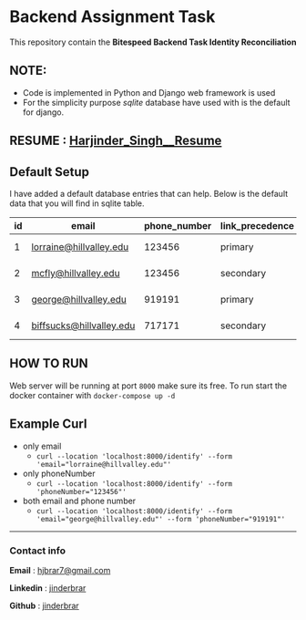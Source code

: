 # Backend Assignment Task

This repository contain the **Bitespeed Backend Task Identity Reconciliation**

## NOTE:
- Code is implemented in Python and Django web framework is used
- For the simplicity purpose *sqlite* database have used with is the default for django.


## RESUME : [Harjinder_Singh__Resume](/resume/Harjinder_Singh__Resume.pdf)

## Default Setup
I have added a default database entries that can help. Below is the default data that you will find in sqlite table.

| id | email                    | phone_number | link_precedence | created_at                 | updated_at                 | deleted_at | linked_id_id  |   |   |
|----|--------------------------|--------------|-----------------|----------------------------|----------------------------|------------|---------------|---|---|
| 1  | lorraine@hillvalley.edu  | 123456       | primary         | 2023-06-19 10:22:18.792741 | 2023-06-19 10:22:18.792843 | null       | null          |   |   |
| 2  | mcfly@hillvalley.edu     | 123456       | secondary       | 2023-06-19 10:22:19.152725 | 2023-06-19 10:22:19.152793 | null       | 1             |   |   |
| 3  | george@hillvalley.edu    | 919191       | primary         | 2023-06-19 10:22:19.292691 | 2023-06-19 10:22:19.292791 | null       | null          |   |   |
| 4  | biffsucks@hillvalley.edu | 717171       | secondary       | 2023-06-19 10:22:19.447645 | 2023-06-19 10:22:19.447718 | null       | 3             |   |   |



## HOW TO RUN

Web server will be running at port `8000` make sure its free. To run start the docker container with `docker-compose up -d`

## Example Curl
- only email
  - `curl --location 'localhost:8000/identify' --form 'email="lorraine@hillvalley.edu"'`
- only phoneNumber
  - `curl --location 'localhost:8000/identify' --form 'phoneNumber="123456"'`
- both email and phone number
  - `curl --location 'localhost:8000/identify' --form 'email="george@hillvalley.edu"' --form 'phoneNumber="919191"'`

<hr>

### Contact info

**Email** : hjbrar7@gmail.com

**Linkedin** : [jinderbrar](https://linkedin.com/in/jinderbrar)

**Github** : [jinderbrar](https://github.com/jinderbrar)

